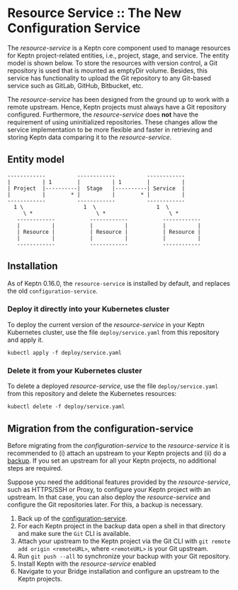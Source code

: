 # Resource Service :: The New Configuration Service

The *resource-service* is a Keptn core component used to manage resources for Keptn project-related entities,
i.e., project, stage, and service. The entity model is shown below. To store the resources with version control, a Git
repository is used that is mounted as emptyDir volume.  Besides, this service has functionality to upload the Git repository
to any Git-based service such as GitLab, GitHub, Bitbucket, etc.

The *resource-service* has been designed from the ground up to work with a remote upstream.
Hence, Keptn projects must always have a Git repository configured. Furthermore, the *resource-service* does **not** have the requirement of using uninitialized repositories.
These changes allow the service implementation to be more flexible and faster in retrieving and storing Keptn data comparing it to the *resource-service*.

## Entity model

```
------------          ------------          ------------
|          | 1        |          | 1        |          |
| Project  |----------|  Stage   |----------| Service  |
|          |        * |          |        * |          |
------------          ------------          ------------
  1 \                   1  \                   1  \
     \ *                    \ *                    \ *
   ------------           ------------           ------------
   |          |           |          |           |          |
   | Resource |           | Resource |           | Resource |
   |          |           |          |           |          |
   ------------           ------------           ------------
```

## Installation

As of Keptn 0.16.0, the `resource-service` is installed by default, and replaces the old `configuration-service`.

### Deploy it directly into your Kubernetes cluster

To deploy the current version of the *resource-service* in your Keptn Kubernetes cluster,
use the file `deploy/service.yaml` from this repository and apply it.

```console
kubectl apply -f deploy/service.yaml
```

### Delete it from your Kubernetes cluster

To delete a deployed *resource-service*, use the file `deploy/service.yaml` from this repository
and delete the Kubernetes resources:

```console
kubectl delete -f deploy/service.yaml
```

## Migration from the configuration-service

Before migrating from the *configuration-service* to the *resource-service* it is recommended to (i) attach an upstream to your Keptn projects and (ii) do a [backup](https://keptn.sh/docs/0.15.x/operate/backup_and_restore/#back-up-configuration-service). If you set an upstream for all your Keptn projects, no additional steps are required.

Suppose you need the additional features provided by the *resource-service*,  such as HTTPS/SSH or Proxy, to configure your Keptn project with an upstream. In that case,
you can also deploy the *resource-service* and configure the Git repositories later. For this, a backup is necessary.

1. Back up of the [configuration-service](https://keptn.sh/docs/0.15.x/operate/backup_and_restore/#back-up-configuration-service).
2. For each Keptn project in the backup data open a shell in that directory and make sure the `Git` CLI is available.
3. Attach your upstream to the Keptn project via the Git CLI with `git remote add origin <remoteURL>`, where `<remoteURL>` is your Git upstream.
4. Run `git push --all` to synchronize your backup with your Git repository.
5. Install Keptn with the *resource-service* enabled
6. Navigate to your Bridge installation and configure an upstream to the Keptn projects.

